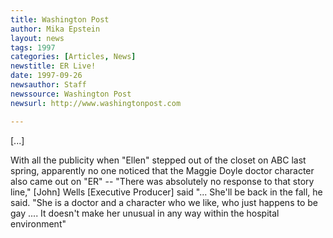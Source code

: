 ```yaml
---
title: Washington Post
author: Mika Epstein
layout: news
tags: 1997
categories: [Articles, News]
newstitle: ER Live!  
date: 1997-09-26 
newsauthor: Staff  
newssource: Washington Post  
newsurl: http://www.washingtonpost.com  

---
```

[...]

With all the publicity when "Ellen" stepped out of the closet on ABC last spring, apparently no one noticed that the Maggie Doyle doctor character also came out on "ER" -- "There was absolutely no response to that story line," [John] Wells [Executive Producer] said "... She'll be back in the fall, he said. "She is a doctor and a character who we like, who just happens to be gay .... It doesn't make her unusual in any way within the hospital environment"

